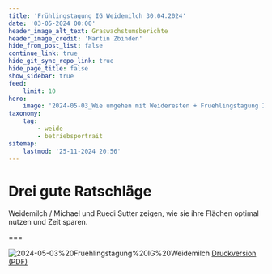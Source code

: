 ```yaml
---
title: 'Frühlingstagung IG Weidemilch 30.04.2024'
date: '03-05-2024 00:00'
header_image_alt_text: Graswachstumsberichte
header_image_credit: 'Martin Zbinden'
hide_from_post_list: false
continue_link: true
hide_git_sync_repo_link: true
hide_page_title: false
show_sidebar: true
feed:
    limit: 10
hero:
    image: '2024-05-03_Wie umgehen mit Weideresten + Fruehlingstagung IG Weidemilch - M. Zbinden, M. Sutter_header.jpg'
taxonomy:
    tag:
        - weide
        - betriebsportrait
sitemap:
    lastmod: '25-11-2024 20:56'
---
```


# Drei gute Ratschläge

Weidemilch / Michael und Ruedi Sutter zeigen, wie sie ihre Flächen optimal nutzen und Zeit sparen.

===

![2024-05-03%20Fruehlingstagung%20IG%20Weidemilch](2024-05-03%20Fruehlingstagung%20IG%20Weidemilch.jpg "2024-05-03%20Fruehlingstagung%20IG%20Weidemilch")
[Druckversion (PDF)](/blog/2024-kw18/2024-05-03_Wie%20umgehen%20mit%20Weideresten%20+%20Fruehlingstagung%20IG%20Weidemilch.pdf)

